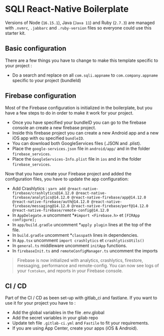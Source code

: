# SQLI React-Native Boilerplate

Versions of Node (`16.15.1`), Java (`Java 11`) and Ruby (`2.7.3`) are managed with `.nvmrc`, `.jabbarc` and `.ruby-version` files so everyone could use this starter kit.

## Basic configuration

There are a few things you have to change to make this template specific to your project : 
- Do a search and replace on all `com.sqli.appname` to `com.company.appname` specific to your project (bundleId)

## Firebase configuration

Most of the Firebase configuration is initialized in the boilerplate, but you have a few steps to do in order to make it work for your project.

- Once you have specified your bundleID you can go to the firebase console an create a new firebase project.
- Inside this firebase project you can create a new Android app and a new iOS app with ou specified `bundleID`.
- You can download both GoogleServices files (.JSON and .plist).
- Place the `google-services.json` file in `android/app/` and in the folder `firebase_services`.
- Place the `GoogleServices-Info.plist` file in `ios` and in the folder `firebase_services`.

Now that you have create your Firebase project and added the configuration files, you have to update the app configuration:

- Add Crashlytics : `yarn add @react-native-firebase/crashlytics@14.12.0 @react-native-firebase/analytics@14.12.0 @react-native-firebase/app@14.12.0 @react-native-firebase/auth@14.12.0 @react-native-firebase/messaging@14.12.0 @react-native-firebase/perf@14.12.0 @react-native-firebase/remote-config@14.12.0`
- In `AppDelegate.m` uncomment *`#import <Firebase.h>` et `[FIRApp configure];`
- In `app/build.gradle` uncomment *`apply plugin` lines at the top of the file.
- In `build.gradle` uncomment *`classpath` lines in dependencies.
- In `App.tsx` uncomment `import crashlytics` et `crashlyticsUtils()`
- In `general.ts` middleware uncomment `initApp` functions.
- In `firebaseInit.ts` and `remoteConfigManager.ts` uncomment the imports

> Firebase is now initialized with analytics, crashlytics, firestore, messaging, performance and remote-config.
> You can now see logs of your `fcmtoken`, and reports in your Firebase console.

## CI / CD

Part of the CI / CD as been set-up with gitlab_ci and fastlane. 
If you want to use it for your project you have to : 

- Add the global variables in the file .env.global
- Add the secret variables in your gilab repo
- Update teh file `.gitlab-ci.yml` and `Fastile` to fit your requirements.
- If you are using App Center, create your apps (iOS & Android).
